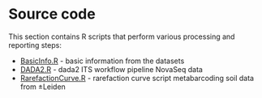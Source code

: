# Source code

This section contains R scripts that perform various processing and reporting steps:

- [BasicInfo.R](BasicInfo.R) - basic information from the datasets
- [DADA2.R](DADA2.R) - dada2 ITS workflow pipeline NovaSeq data
- [RarefactionCurve.R](RarefactionCurve.R) - rarefaction curve script metabarcoding soil data from ±Leiden
